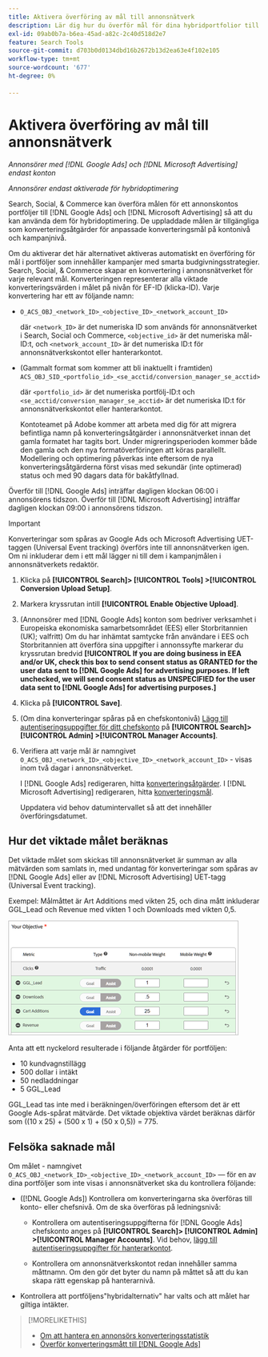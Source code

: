 ```yaml
---
title: Aktivera överföring av mål till annonsnätverk
description: Lär dig hur du överför mål för dina hybridportfolior till [!DNL Google Ads] och [!DNL Microsoft Advertising].
exl-id: 09ab0b7a-b6ea-45ad-a82c-2c40d518d2e7
feature: Search Tools
source-git-commit: d703b0d0134dbd16b2672b13d2ea63e4f102e105
workflow-type: tm+mt
source-wordcount: '677'
ht-degree: 0%

---
```


# Aktivera överföring av mål till annonsnätverk

*Annonsörer med [!DNL Google Ads] och [!DNL Microsoft Advertising] endast konton*

*Annonsörer endast aktiverade för hybridoptimering*

Search, Social, &amp; Commerce kan överföra målen för ett annonskontos portföljer till [!DNL Google Ads] och [!DNL Microsoft Advertising] så att du kan använda dem för hybridoptimering. De uppladdade målen är tillgängliga som konverteringsåtgärder för anpassade konverteringsmål på kontonivå och kampanjnivå.

Om du aktiverar det här alternativet aktiveras automatiskt en överföring för mål i portföljer som innehåller kampanjer med smarta budgivningsstrategier. Search, Social, &amp; Commerce skapar en konvertering i annonsnätverket för varje relevant mål. Konverteringen representerar alla viktade konverteringsvärden i målet på nivån för EF-ID (klicka-ID). Varje konvertering har ett av följande namn:

* `O_ACS_OBJ_<network_ID>_<objective_ID>_<network_account_ID>`

  där `<network_ID>` är det numeriska ID som används för annonsnätverket i Search, Social och Commerce, `<objective_id>` är det numeriska mål-ID:t, och `<network_account_ID>` är det numeriska ID:t för annonsnätverkskontot eller hanterarkontot.

* (Gammalt format som kommer att bli inaktuellt i framtiden) `ACS_OBJ_SID_<portfolio_id>_<se_acctid/conversion_manager_se_acctid>`

  där `<portfolio_id>` är det numeriska portfölj-ID:t och `<se_acctid/conversion_manager_se_acctid>` är det numeriska ID:t för annonsnätverkskontot eller hanterarkontot.

  Kontoteamet på Adobe kommer att arbeta med dig för att migrera befintliga namn på konverteringsåtgärder i annonsnätverket innan det gamla formatet har tagits bort. Under migreringsperioden kommer både den gamla och den nya formatöverföringen att köras parallellt. Modellering och optimering påverkas inte eftersom de nya konverteringsåtgärderna först visas med sekundär (inte optimerad) status och med 90 dagars data för bakåtfyllnad.

Överför till [!DNL Google Ads] inträffar dagligen klockan 06:00 i annonsörens tidszon. Överför till [!DNL Microsoft Advertising] inträffar dagligen klockan 09:00 i annonsörens tidszon.

>[!IMPORTANT]
>
>Konverteringar som spåras av Google Ads och Microsoft Advertising UET-taggen (Universal Event tracking) överförs inte till annonsnätverken igen. Om ni inkluderar dem i ett mål lägger ni till dem i kampanjmålen i annonsnätverkets redaktör.

<!--
>[!IMPORTANT]
>
>Objectives for hybrid portfolios may include conversion goals from multiple ad networks and other types of conversion metrics. However, the individual campaigns in the portfolio can't include conversion goals that aren't included in the portfolio's objective; using additional conversion goals may impact portfolio performance.
-->

<!-- Can conversions from events triggered on other ad networks be included in the portfolio (and just be ignored)? -->

1. Klicka på **[!UICONTROL Search]> [!UICONTROL Tools] >[!UICONTROL Conversion Upload Setup]**.

1. Markera kryssrutan intill **[!UICONTROL Enable Objective Upload]**.

1. (Annonsörer med [!DNL Google Ads] konton som bedriver verksamhet i Europeiska ekonomiska samarbetsområdet (EES) eller Storbritannien (UK); valfritt) Om du har inhämtat samtycke från användare i EES och Storbritannien att överföra sina uppgifter i annonssyfte markerar du kryssrutan bredvid **[!UICONTROL If you are doing business in EEA and/or UK, check this box to send consent status as GRANTED for the user data sent to [!DNL Google Ads] for advertising purposes. If left unchecked, we will send consent status as UNSPECIFIED for the user data sent to [!DNL Google Ads] for advertising purposes.]**

1. Klicka på **[!UICONTROL Save]**.

1. (Om dina konverteringar spåras på en chefskontonivå) [Lägg till autentiseringsuppgifter för ditt chefskonto](/help/search-social-commerce/admin/manager-accounts.md) på **[!UICONTROL Search]> [!UICONTROL Admin] >[!UICONTROL Manager Accounts]**.

1. Verifiera att varje mål är namngivet `O_ACS_OBJ_<network_ID>_<objective_ID>_<network_account_ID>` - visas inom två dagar i annonsnätverket.

   I [!DNL Google Ads] redigeraren, hitta [konverteringsåtgärder](https://support.google.com/google-ads/answer/11461796). I [!DNL Microsoft Advertising] redigeraren, hitta [konverteringsmål](https://help.ads.microsoft.com/#apex/ads/en/56709).

   Uppdatera vid behov datumintervallet så att det innehåller överföringsdatumet.

## Hur det viktade målet beräknas

Det viktade målet som skickas till annonsnätverket är summan av alla mätvärden som samlats in, med undantag för konverteringar som spåras av [!DNL Google Ads] eller av [!DNL Microsoft Advertising] UET-tagg (Universal Event tracking).

Exempel: Målmåttet är Art Additions med vikten 25, och dina mått inkluderar GGL_Lead och Revenue med vikten 1 och Downloads med vikten 0,5.

![Exempel på ett viktat mål](/help/search-social-commerce/assets/objective-example.png "Exempel på ett viktat mål")

Anta att ett nyckelord resulterade i följande åtgärder för portföljen:

* 10 kundvagnstillägg
* 500 dollar i intäkt
* 50 nedladdningar
* 5 GGL_Lead

GGL_Lead tas inte med i beräkningen/överföringen eftersom det är ett Google Ads-spårat mätvärde. Det viktade objektiva värdet beräknas därför som ((10 x 25) + (500 x 1) + (50 x 0,5)) = 775.

## Felsöka saknade mål

Om målet - namngivet `O_ACS_OBJ_<network_ID>_<objective_ID>_<network_account_ID>` — för en av dina portföljer som inte visas i annonsnätverket ska du kontrollera följande:

* ([!DNL Google Ads]) Kontrollera om konverteringarna ska överföras till konto- eller chefsnivå. Om de ska överföras på ledningsnivå:

   * Kontrollera om autentiseringsuppgifterna för [!DNL Google Ads] chefskonto anges på **[!UICONTROL Search]> [!UICONTROL Admin] >[!UICONTROL Manager Accounts]**. Vid behov, [lägg till autentiseringsuppgifter för hanterarkontot](/help/search-social-commerce/admin/manager-accounts.md).

   * Kontrollera om annonsnätverkskontot redan innehåller samma måttnamn. Om den gör det byter du namn på måttet så att du kan skapa rätt egenskap på hanterarnivå.

* Kontrollera att portföljens&quot;hybridalternativ&quot; har valts och att målet har giltiga intäkter.

>[!MORELIKETHIS]
>
>* [Om att hantera en annonsörs konverteringsstatistik](/help/search-social-commerce/admin/conversion-metrics/conversion-metric-about.md)
>* [Överför konverteringsmått till [!DNL Google Ads]](conversion-metrics-upload-to-google.md)
